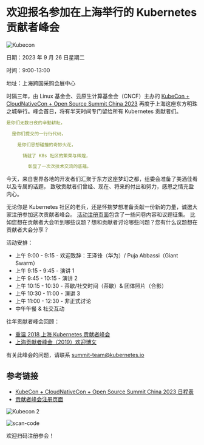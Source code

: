 # 欢迎报名参加在上海举行的 Kubernetes 贡献者峰会

![Kubecon](https://docs.daocloud.io/daocloud-docs-images/docs/zh/docs/blogs/images/kubecon01.png)

日期：2023 年 9 月 26 日星期二

时间：9:00-13:00

地址：上海跨国采购会展中心

时隔三年，由 Linux 基金会、云原生计算基金会（CNCF）主办的
[KubeCon + CloudNativeCon + Open Source Summit China 2023](https://www.lfasiallc.com/kubecon-cloudnativecon-open-source-summit-china/program/schedule/)
再度于上海这座东方明珠之城举行。峰会首日，将有半天时间专门留给所有 Kubernetes 贡献者们。

```yaml
是你们无数日夜的辛勤耕耘，

  是你们提交的一行行代码，

    是你们思想碰撞的奇妙火花，

      铸就了 K8s 社区的繁荣与辉煌，

        彰显了一次次技术交流的底蕴。
```

今天，来自世界各地的开发者们汇聚于东方这座梦幻之都，组委会准备了美酒佳肴以及专属的话题，
致敬贡献者们曾经、现在、将来的付出和努力，感恩之情充盈内心。

无论你是 Kubernetes 社区的老兵，还是怀揣梦想准备贡献一份新的力量，诚邀大家注册参加这次贡献者峰会。
[活动注册页面](https://wj.qq.com/s2/12996651/2260/)包含了一些问卷内容和议题征集。
比如您想在贡献者大会听到哪些议题？想和贡献者讨论哪些问题？您有什么议题想在贡献者大会分享？

活动安排：

- 上午 9:00 - 9:15 - 欢迎致辞：王泽锋（华为）/ Puja Abbassi（Giant Swarm）
- 上午 9:15 - 9:45 - 演讲 1
- 上午 9:45 - 10:15 - 演讲 2
- 上午 10:15 - 10:30 - 茶歇/社交时间（茶歇）& 团体照片（合影）
- 上午 10:30 - 11:00 - 演讲 3
- 上午 11:00 - 12:30 - 非正式讨论
- 中午午餐 & 社交互动

往年贡献者峰会回顾：

- [重温 2018 上海 Kubernetes 贡献者峰会](https://mp.weixin.qq.com/s?__biz=MzI5ODk5ODI4Nw==&mid=2247486706&idx=1&sn=eae222c0a9f3f5a3b58ea9f24600f704&scene=21#wechat_redirect)
- [上海贡献者峰会（2019）欢迎博文](https://kubernetes.io/zh-cn/blog/2019/06/11/join-us-at-the-contributor-summit-in-shanghai/)

有关此峰会的问题，请联系 summit-team@kubernetes.io

## 参考链接

- [KubeCon + CloudNativeCon + Open Source Summit China 2023 日程表](https://www.lfasiallc.com/kubecon-cloudnativecon-open-source-summit-china/program/schedule/)
- [贡献者峰会注册页面](https://wj.qq.com/s2/12996651/2260/)

![Kubecon 2](https://docs.daocloud.io/daocloud-docs-images/docs/zh/docs/blogs/images/kubecon02.jpeg)

![scan-code](https://docs.daocloud.io/daocloud-docs-images/docs/zh/docs/blogs/images/qr-code.jpeg)

欢迎扫码注册参会！
